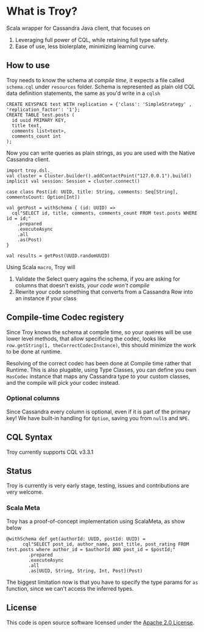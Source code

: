 # What is Troy?

Scala wrapper for Cassandra Java client, that focuses on
  1. Leveraging full power of CQL, while retaining full type safety.
  2. Ease of use, less biolerplate, minimizing learning curve.

## How to use
Troy needs to know the schema at *compile time*, it expects a file called `schema.cql` under `resources` folder.
Schema is represented as plain old CQL data definition statements, the same as you'd write in a `cqlsh`
```
CREATE KEYSPACE test WITH replication = {'class': 'SimpleStrategy' , 'replication_factor': '1'};
CREATE TABLE test.posts (
  id uuid PRIMARY KEY,
  title text,
  comments list<text>,
  comments_count int
);
```

Now you can write queries as plain strings, as you are used with the Native Cassandra client.
```
import troy.dsl._
val cluster = Cluster.builder().addContactPoint("127.0.0.1").build()
implicit val session: Session = cluster.connect()

case class Post(id: UUID, title: String, comments: Seq[String], commentsCount: Option[Int])

val getPost = withSchema { (id: UUID) =>
  cql"SELECT id, title, comments, comments_count FROM test.posts WHERE id = id;"
    .prepared
    .executeAsync
    .all
    .as(Post)
}

val results = getPost(UUID.randomUUID)
```

Using Scala `macro`, Troy will 
1. Validate the Select query agains the schema, if you are asking for columns that doesn't exists, *your code won't compile*
2. Rewrite your code something that converts from a Cassandra Row into an instance if your class

## Compile-time Codec registery
Since Troy knows the schema at compile time, so your queires will be use lower level methods, that allow specificing the codec, looks like `row.getString(1, theCorrectCodecInstance)`, this should minimize the work to be done at runtime.

Resolving of the correct codec has been done at Compile time rather that Runtime. This is also plugable, using Type Classes, you can define you own `HasCodec` instance that maps any Cassandra type to your custom classes, and the compile will pick your codec instead.

### Optional columns
Since Cassandra every column is optional, even if it is part of the primary key! 
We have built-in handling for `Option`, saving you from `null`s and `NPE`.

## CQL Syntax
Troy currently supports CQL v3.3.1

## Status
Troy is currently is very early stage, testing, issues and contributions are very welcome.

### Scala Meta
Troy has a proof-of-concept implementation using ScalaMeta, as show below
```
@withSchema def get(authorId: UUID, postId: UUID) =
      cql"SELECT post_id, author_name, post_title, post_rating FROM test.posts where author_id = $authorId AND post_id = $postId;"
        .prepared
        .executeAsync
        .all
        .as[UUID, String, String, Int, Post](Post)
```
The biggest limitation now is that you have to specify the type params for `as` function, since we can't access the
inferred types.

## License ##
This code is open source software licensed under the [Apache 2.0 License]("http://www.apache.org/licenses/LICENSE-2.0.html").
